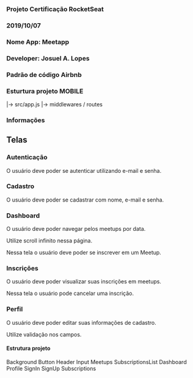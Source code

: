 ### Projeto Certificação RocketSeat

### 2019/10/07

### Nome App: Meetapp

### Developer: Josuel A. Lopes

### Padrão de código Airbnb

### Esturtura projeto MOBILE

|-> src/app.js
|-> middlewares / routes

### Informações

## Telas

### Autenticação

O usuário deve poder se autenticar utilizando e-mail e senha.

### Cadastro

O usuário deve poder se cadastrar com nome, e-mail e senha.

### Dashboard

O usuário deve poder navegar pelos meetups por data.

Utilize scroll infinito nessa página.

Nessa tela o usuário deve poder se inscrever em um Meetup.

### Inscrições

O usuário deve poder visualizar suas inscrições em meetups.

Nessa tela o usuário pode cancelar uma inscrição.

### Perfil

O usuário deve poder editar suas informações de cadastro.

Utilize validação nos campos.

#### Estrutura projeto

Background
Button
Header
Input
Meetups
SubscriptionsList
Dashboard
Profile
SignIn
SignUp
Subscriptions
